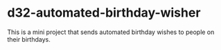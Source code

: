# d32-automated-birthday-wisher

This is a mini project that sends automated birthday wishes to people on their birthdays.
